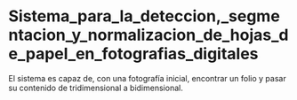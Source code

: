 # Sistema_para_la_deteccion,_segmentacion_y_normalizacion_de_hojas_de_papel_en_fotografias_digitales
El sistema es capaz de, con una fotografía inicial, encontrar un folio y pasar su contenido de tridimensional a bidimensional. 
